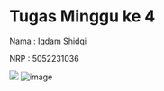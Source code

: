 # Tugas Minggu ke 4

Nama : Iqdam Shidqi

NRP : 5052231036

![](images/clipboard-1024474600.png)
![image](https://github.com/user-attachments/assets/8e1b6ded-7eb5-4e22-8fd4-60ff8a91d221)
